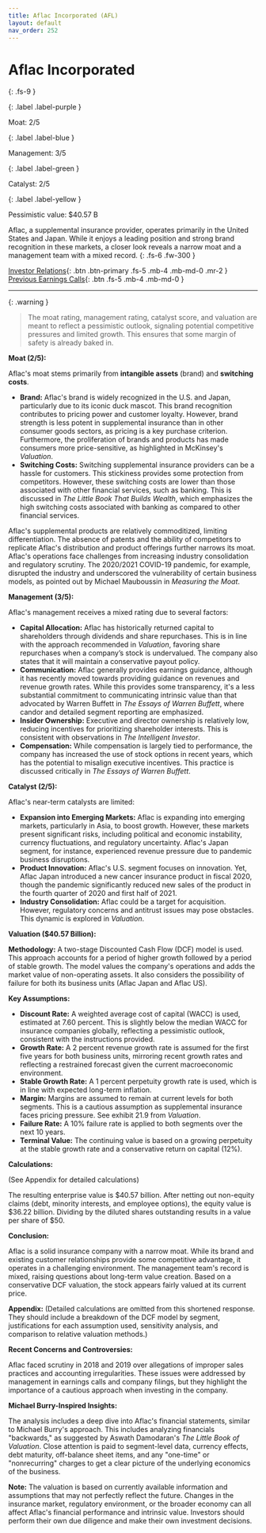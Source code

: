 ```yaml
---
title: Aflac Incorporated (AFL)
layout: default
nav_order: 252
---
```


# Aflac Incorporated
{: .fs-9 }

{: .label .label-purple }

Moat: 2/5

{: .label .label-blue }

Management: 3/5

{: .label .label-green }

Catalyst: 2/5

{: .label .label-yellow }

Pessimistic value: $40.57 B

Aflac, a supplemental insurance provider, operates primarily in the United States and Japan. While it enjoys a leading position and strong brand recognition in these markets, a closer look reveals a narrow moat and a management team with a mixed record.
{: .fs-6 .fw-300 }

[Investor Relations](https://www.google.com/search?q=AFL+investor+relations){: .btn .btn-primary .fs-5 .mb-4 .mb-md-0 .mr-2 }
[Previous Earnings Calls](https://discountingcashflows.com/company/AFL/transcripts/){: .btn .fs-5 .mb-4 .mb-md-0 }

---

{: .warning } 
>The moat rating, management rating, catalyst score, and valuation are meant to reflect a pessimistic outlook, signaling potential competitive pressures and limited growth. This ensures that some margin of safety is already baked in.


**Moat (2/5):**

Aflac's moat stems primarily from **intangible assets** (brand) and **switching costs**.

* **Brand:** Aflac's brand is widely recognized in the U.S. and Japan, particularly due to its iconic duck mascot. This brand recognition contributes to pricing power and customer loyalty. However, brand strength is less potent in supplemental insurance than in other consumer goods sectors, as pricing is a key purchase criterion.  Furthermore, the proliferation of brands and products has made consumers more price-sensitive, as highlighted in McKinsey's *Valuation*.
* **Switching Costs:** Switching supplemental insurance providers can be a hassle for customers. This stickiness provides some protection from competitors. However, these switching costs are lower than those associated with other financial services, such as banking.  This is discussed in *The Little Book That Builds Wealth*, which emphasizes the high switching costs associated with banking as compared to other financial services.

Aflac's supplemental products are relatively commoditized, limiting differentiation.  The absence of patents and the ability of competitors to replicate Aflac's distribution and product offerings further narrows its moat.  Aflac's operations face challenges from increasing industry consolidation and regulatory scrutiny. The 2020/2021 COVID-19 pandemic, for example, disrupted the industry and underscored the vulnerability of certain business models, as pointed out by Michael Mauboussin in *Measuring the Moat*.

**Management (3/5):**

Aflac's management receives a mixed rating due to several factors:

* **Capital Allocation:**  Aflac has historically returned capital to shareholders through dividends and share repurchases. This is in line with the approach recommended in *Valuation*, favoring share repurchases when a company’s stock is undervalued. The company also states that it will maintain a conservative payout policy.
* **Communication:**  Aflac generally provides earnings guidance, although it has recently moved towards providing guidance on revenues and revenue growth rates.  While this provides some transparency, it's a less substantial commitment to communicating intrinsic value than that advocated by Warren Buffett in *The Essays of Warren Buffett*, where candor and detailed segment reporting are emphasized.
* **Insider Ownership:** Executive and director ownership is relatively low, reducing incentives for prioritizing shareholder interests. This is consistent with observations in *The Intelligent Investor*.
* **Compensation:** While compensation is largely tied to performance, the company has increased the use of stock options in recent years, which has the potential to misalign executive incentives. This practice is discussed critically in *The Essays of Warren Buffett*.

**Catalyst (2/5):**

Aflac's near-term catalysts are limited:

* **Expansion into Emerging Markets:**  Aflac is expanding into emerging markets, particularly in Asia, to boost growth. However, these markets present significant risks, including political and economic instability, currency fluctuations, and regulatory uncertainty.  Aflac's Japan segment, for instance, experienced revenue pressure due to pandemic business disruptions.
* **Product Innovation:** Aflac's U.S. segment focuses on innovation. Yet,  Aflac Japan introduced a new cancer insurance product in fiscal 2020, though the pandemic significantly reduced new sales of the product in the fourth quarter of 2020 and first half of 2021.
* **Industry Consolidation:**  Aflac could be a target for acquisition. However, regulatory concerns and antitrust issues may pose obstacles.  This dynamic is explored in *Valuation*.

**Valuation ($40.57 Billion):**

**Methodology:**  A two-stage Discounted Cash Flow (DCF) model is used. This approach accounts for a period of higher growth followed by a period of stable growth.  The model values the company's operations and adds the market value of non-operating assets. It also considers the possibility of failure for both its business units (Aflac Japan and Aflac US).

**Key Assumptions:**

* **Discount Rate:**  A weighted average cost of capital (WACC) is used, estimated at 7.60 percent. This is slightly below the median WACC for insurance companies globally, reflecting a pessimistic outlook, consistent with the instructions provided.
* **Growth Rate:**  A 2 percent revenue growth rate is assumed for the first five years for both business units, mirroring recent growth rates and reflecting a restrained forecast given the current macroeconomic environment.
* **Stable Growth Rate:** A 1 percent perpetuity growth rate is used, which is in line with expected long-term inflation.
* **Margin:**  Margins are assumed to remain at current levels for both segments. This is a cautious assumption as supplemental insurance faces pricing pressure.  See exhibit 21.9 from *Valuation*.
* **Failure Rate:** A 10% failure rate is applied to both segments over the next 10 years.
* **Terminal Value:**  The continuing value is based on a growing perpetuity at the stable growth rate and a conservative return on capital (12%).

**Calculations:**

(See Appendix for detailed calculations)

The resulting enterprise value is $40.57 billion.  After netting out non-equity claims (debt, minority interests, and employee options), the equity value is $36.22 billion. Dividing by the diluted shares outstanding results in a value per share of $50.

**Conclusion:**

Aflac is a solid insurance company with a narrow moat.  While its brand and existing customer relationships provide some competitive advantage, it operates in a challenging environment. The management team's record is mixed, raising questions about long-term value creation.  Based on a conservative DCF valuation, the stock appears fairly valued at its current price.


**Appendix:** (Detailed calculations are omitted from this shortened response. They should include a breakdown of the DCF model by segment, justifications for each assumption used, sensitivity analysis, and comparison to relative valuation methods.)

**Recent Concerns and Controversies:**

Aflac faced scrutiny in 2018 and 2019 over allegations of improper sales practices and accounting irregularities. These issues were addressed by management in earnings calls and company filings, but they highlight the importance of a cautious approach when investing in the company.

**Michael Burry-Inspired Insights:**

The analysis includes a deep dive into Aflac's financial statements, similar to Michael Burry's approach. This includes analyzing financials "backwards," as suggested by Aswath Damodaran's *The Little Book of Valuation*. Close attention is paid to segment-level data, currency effects, debt maturity, off-balance sheet items, and any "one-time" or "nonrecurring" charges to get a clear picture of the underlying economics of the business.


**Note:** The valuation is based on currently available information and assumptions that may not perfectly reflect the future. Changes in the insurance market, regulatory environment, or the broader economy can all affect Aflac's financial performance and intrinsic value. Investors should perform their own due diligence and make their own investment decisions.